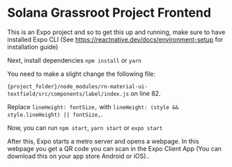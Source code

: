 # Solana Grassroot Project Frontend

This is an Expo project and so to get this up and running, make sure to have installed Expo CLI (See https://reactnative.dev/docs/environment-setup for installation guide)

Next, install dependencies `npm install` or `yarn`

You need to make a slight change the following file:

`{project_folder}/node_modules/rn-material-ui-textfield/src/components/label/index.js` on line 82.

Replace `lineHeight: fontSize,` with `lineHeight: (style && style.lineHeight) || fontSize,`.

Now, you can run `npm start`, `yarn start` or `expo start`

After this, Expo starts a metro server and opens a webpage. In this webpage you get a QR code you can scan in the Expo Client App (You can download this on your app store Android or iOS)..
